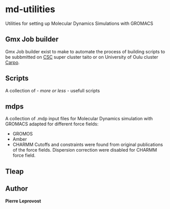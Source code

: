 # md-utilities

Utilities for setting up Molecular Dynamics Simulations with GROMACS

## Gmx Job builder

Gmx Job builder exist to make to automate the process of building scripts to be subbmitted on [CSC](https://csc.fi) super cluster taito or on University of Oulu cluster [Carpo](https://wiki.oulu.fi/display/fgci/Carpo). 

## Scripts
A collection of - *more or less* - usefull scripts

## mdps
A collection of .mdp input files for Molecular Dynamics simulation with GROMACS adapted for different force fields:
  * GROMOS 
  * Amber
  * CHARMM
Cutoffs and constraints were found from original publications of the force fields. Dispersion correction were disabled for CHARMM force field.

## Tleap

## Author
**Pierre Leprovost** 
